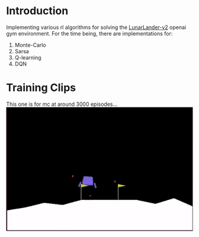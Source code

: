 # Introduction  
Implementing various rl algorithms for solving the [LunarLander-v2](https://gym.openai.com/envs/LunarLander-v2/) openai gym
environment. For the time being, there are implementations for:  
1. Monte-Carlo 
2. Sarsa
3. Q-learning
4. DQN

# Training Clips
This one is for mc at around 3000 episodes...  
![mc-3000eps](mc_3000.gif)
